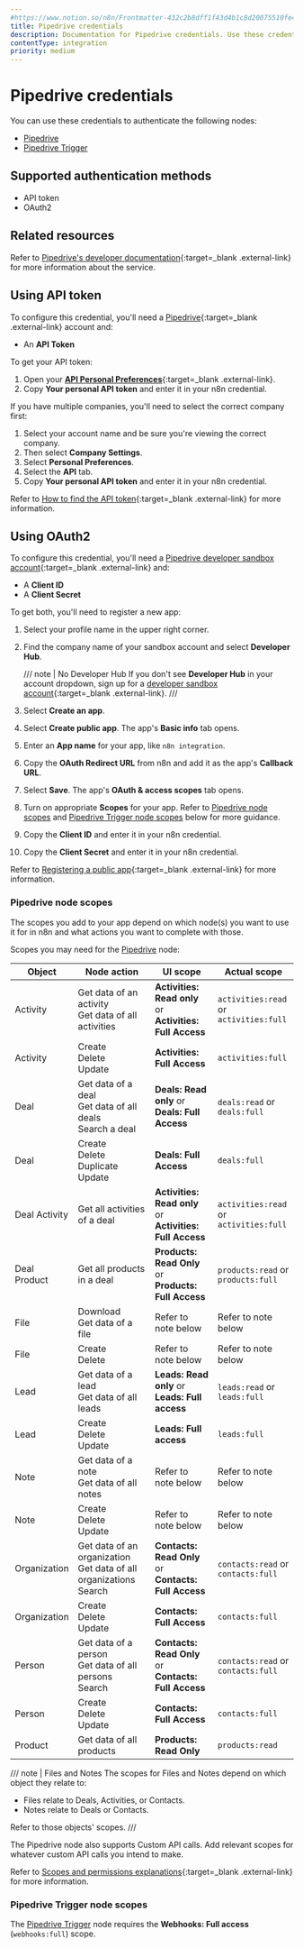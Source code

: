 ```yaml
---
#https://www.notion.so/n8n/Frontmatter-432c2b8dff1f43d4b1c8d20075510fe4
title: Pipedrive credentials
description: Documentation for Pipedrive credentials. Use these credentials to authenticate Pipedrive in n8n, a workflow automation platform.
contentType: integration
priority: medium
---
```


# Pipedrive credentials

You can use these credentials to authenticate the following nodes:

- [Pipedrive](/integrations/builtin/app-nodes/n8n-nodes-base.pipedrive/)
- [Pipedrive Trigger](/integrations/builtin/trigger-nodes/n8n-nodes-base.pipedrivetrigger/)

## Supported authentication methods

- API token
- OAuth2

## Related resources

Refer to [Pipedrive's developer documentation](https://pipedrive.readme.io/docs/getting-started){:target=_blank .external-link} for more information about the service.

## Using API token

To configure this credential, you'll need a [Pipedrive](https://pipedrive.com/){:target=_blank .external-link} account and:

- An **API Token**

To get your API token:

1. Open your [**API Personal Preferences**](https://app.pipedrive.com/settings/api){:target=_blank .external-link}.
2. Copy **Your personal API token** and enter it in your n8n credential.

If you have multiple companies, you'll need to select the correct company first:

1. Select your account name and be sure you're viewing the correct company.
2. Then select **Company Settings**.
2. Select **Personal Preferences**.
3. Select the **API** tab.
4. Copy **Your personal API token** and enter it in your n8n credential.

Refer to [How to find the API token](https://pipedrive.readme.io/docs/how-to-find-the-api-token){:target=_blank .external-link} for more information.

## Using OAuth2

To configure this credential, you'll need a [Pipedrive developer sandbox account](https://developers.pipedrive.com/){:target=_blank .external-link} and:

- A **Client ID**
- A **Client Secret**

To get both, you'll need to register a new app:

1. Select your profile name in the upper right corner.
2. Find the company name of your sandbox account and select **Developer Hub**.

    /// note | No Developer Hub
    If you don't see **Developer Hub** in your account dropdown, sign up for a [developer sandbox account](https://developers.pipedrive.com/){:target=_blank .external-link}.
    ///

3. Select **Create an app**.
4. Select **Create public app**. The app's **Basic info** tab opens.
5. Enter an **App name** for your app, like `n8n integration`.
6. Copy the **OAuth Redirect URL** from n8n and add it as the app's **Callback URL**.
7. Select **Save**. The app's **OAuth & access scopes** tab opens.
8. Turn on appropriate **Scopes** for your app. Refer to [Pipedrive node scopes](#pipedrive-node-scopes) and [Pipedrive Trigger node scopes](#pipedrive-trigger-node-scopes) below for more guidance.
8. Copy the **Client ID** and enter it in your n8n credential.
9. Copy the **Client Secret** and enter it in your n8n credential.

Refer to [Registering a public app](https://pipedrive.readme.io/docs/marketplace-registering-the-app){:target=_blank .external-link} for more information.

### Pipedrive node scopes

The scopes you add to your app depend on which node(s) you want to use it for in n8n and what actions you want to complete with those.

Scopes you may need for the [Pipedrive](/integrations/builtin/app-nodes/n8n-nodes-base.pipedrive/) node:

| **Object** | **Node action** | **UI scope** | **Actual scope** |
| --- | --- | --- | --- |
| Activity | Get data of an activity <br> Get data of all activities | **Activities: Read only** or <br> **Activities: Full Access** | `activities:read` or <br> `activities:full` |
| Activity | Create <br> Delete <br> Update | **Activities: Full Access** | `activities:full` |
| Deal | Get data of a deal <br> Get data of all deals <br> Search a deal | **Deals: Read only** or <br> **Deals: Full Access** | `deals:read` or <br> `deals:full` |
| Deal | Create <br> Delete <br> Duplicate <br> Update | **Deals: Full Access** | `deals:full` |
| Deal Activity | Get all activities of a deal | **Activities: Read only** or <br> **Activities: Full Access** | `activities:read` or <br> `activities:full` |
| Deal Product | Get all products in a deal |  **Products: Read Only** or <br> **Products: Full Access** | `products:read` or <br> `products:full` |
| File | Download <br> Get data of a file | Refer to note below | Refer to note below |
| File | Create <br> Delete | Refer to note below | Refer to note below |
| Lead | Get data of a lead <br> Get data of all leads | **Leads: Read only** or <br> **Leads: Full access** | `leads:read` or <br> `leads:full` |
| Lead | Create <br> Delete <br> Update | **Leads: Full access** | `leads:full` |
| Note | Get data of a note <br> Get data of all notes | Refer to note below | Refer to note below |
| Note | Create <br> Delete <br> Update | Refer to note below | Refer to note below |
| Organization | Get data of an organization <br> Get data of all organizations <br> Search | **Contacts: Read Only** or <br> **Contacts: Full Access** | `contacts:read` or <br> `contacts:full` |
| Organization | Create <br> Delete <br> Update | **Contacts: Full Access** | `contacts:full` |
| Person | Get data of a person <br> Get data of all persons <br> Search | **Contacts: Read Only** or <br> **Contacts: Full Access** | `contacts:read` or <br> `contacts:full` |
| Person | Create <br> Delete <br> Update | **Contacts: Full Access** | `contacts:full` |
| Product | Get data of all products | **Products: Read Only** | `products:read` |

/// note | Files and Notes
The scopes for Files and Notes depend on which object they relate to:

- Files relate to Deals, Activities, or Contacts.
- Notes relate to Deals or Contacts.

Refer to those objects' scopes.
///

The Pipedrive node also supports Custom API calls. Add relevant scopes for whatever custom API calls you intend to make.

Refer to [Scopes and permissions explanations](https://pipedrive.readme.io/docs/marketplace-scopes-and-permissions-explanations){:target=_blank .external-link} for more information.

### Pipedrive Trigger node scopes

The [Pipedrive Trigger](/integrations/builtin/trigger-nodes/n8n-nodes-base.pipedrivetrigger/) node requires the **Webhooks: Full access** (`webhooks:full`) scope.
